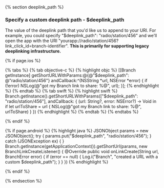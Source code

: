 <!--- $deeplink_path -->
{% section deeplink_path %}

### Specify a custom deeplink path - $deeplink_path

The value of the deeplink path that you'd like us to append to your URI. For example, you could specify "$deeplink_path": "radio/station/456" and we'll open the app with the URI "yourapp://radio/station/456?link_click_id=branch-identifier". **This is primarily for supporting legacy deeplinking infrastructure.**

<!---    iOS -->
{% if page.ios %}

{% tabs %}
{% tab objective-c %}
{% highlight objc %}
[[Branch getInstance] getShortURLWithParams:@{@"$deeplink_path": @"radio/station/456"} andCallback:^(NSString *url, NSError *error) {
    if (!error) NSLog(@"got my Branch link to share: %@", url);
}];
{% endhighlight %}
{% endtab %}
{% tab swift %}
{% highlight swift %}
Branch.getInstance().getShortURLWithParams(["$deeplink_path": "radio/station/456"], andCallback: { (url: String?, error: NSError?) -> Void in
    if let urlToShare = url {
        NSLog(@"got my Branch link to share: %@", urlToShare)
    }
})
{% endhighlight %}
{% endtab %}
{% endtabs %}


{% endif %}
<!---    /iOS -->


<!---    Android -->
{% if page.android %}
{% highlight java %}
JSONObject params = new JSONObject();
try {
    params.put("$deeplink_path", "radio/station/456");
} catch (JSONException ex) { }
Branch.getInstance(getApplicationContext()).getShortUrl(params, new BranchLinkCreateListener() {
    @Override
    public void onLinkCreate(String url, BranchError error) {
        if (error == null) {
            Log.i("Branch", "created a URL with a custom $deeplink_path");
        }
    }
})
{% endhighlight %}

{% endif %}
<!---    /Android -->

 {% endsection %}
 <!--- /$deeplink_path -->
